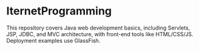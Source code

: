 # IternetProgramming
This repository covers Java web development basics, including Servlets, JSP, JDBC, and MVC architecture, with front-end tools like HTML/CSS/JS. Deployment examples use GlassFish.
